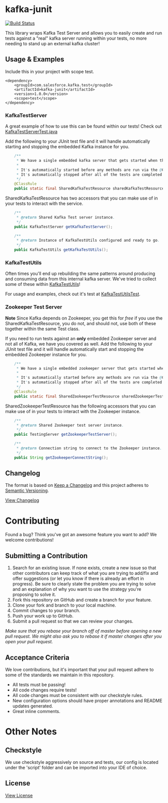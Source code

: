 # kafka-junit

[![Build Status](https://travis-ci.org/salesforce/kafka-junit.svg?branch=master)](https://travis-ci.org/salesforce/kafka-junit)

This library wraps Kafka Test Server and allows you to easily create and run tests against
a "real" kafka server running within your tests, no more needing to stand up an external kafka cluster!

## Usage & Examples

Include this in your project with scope test.

```
<dependency>
    <groupId>com.salesforce.kafka.test</groupId>
    <artifactId>kafka-junit</artifactId>
    <version>1.0.0</version>
    <scope>test</scope>
</dependency>
```

### KafkaTestServer

A great example of how to use this can be found within our tests!  Check out [KafkaTestServerTest.java](src/test/java/com/salesforce/kafka/test/KafkaTestServerTest.java)

Add the following to your JUnit test file and it will handle automatically starting and stopping the embedded Kafka 
instance for you.

```java
    /**
     * We have a single embedded kafka server that gets started when this test class is initialized.
     *
     * It's automatically started before any methods are run via the @ClassRule annotation.
     * It's automatically stopped after all of the tests are completed via the @ClassRule annotation.
     */
    @ClassRule
    public static final SharedKafkaTestResource sharedKafkaTestResource = new SharedKafkaTestResource();
```

SharedKafkaTestResource has two accessors that you can make use of in your tests to interact with the service.

```java
    /**
     * @return Shared Kafka Test server instance.
     */
    public KafkaTestServer getKafkaTestServer();

    /**
     * @return Instance of KafkaTestUtils configured and ready to go.
     */
    public KafkaTestUtils getKafkaTestUtils();
```

### KafkaTestUtils

Often times you'll end up rebuilding the same patterns around producing and consuming data from this internal
kafka server.  We've tried to collect some of these within [KafkaTestUtils](src/main/java/com/salesforce/kafka/test/KafkaTestUtils.java)!

For usage and examples, check out it's test at [KafkaTestUtilsTest](src/test/java/com/salesforce/kafka/test/KafkaTestUtilsTest.java).

### Zookeeper Test Server

**Note** Since Kafka depends on Zookeeper, you get this for *free* if you use the SharedKafkaTestResource, you do not, and should not, use
 both of these together within the same Test class.

If you need to run tests against an **only** embedded Zookeeper server and not all of Kafka, we have you covered as well.  Add the following
 to your JUnit test file 
and it will handle automatically start and stopping the embedded Zookeeper instance for you.

```java
    /**
     * We have a single embedded zookeeper server that gets started when this test class is initialized.
     *
     * It's automatically started before any methods are run via the @ClassRule annotation.
     * It's automatically stopped after all of the tests are completed via the @ClassRule annotation.
     */
    @ClassRule
    public static final SharedZookeeperTestResource sharedZookeeperTestResource = new SharedZookeeperTestResource();
```

SharedZookeeperTestResource has the following accessors that you can make use of in your tests to interact with the Zookeeper instance.

```java
    /**
     * @return Shared Zookeeper test server instance.
     */
    public TestingServer getZookeeperTestServer();

    /**
     * @return Connection string to connect to the Zookeeper instance.
     */
    public String getZookeeperConnectString();
```

## Changelog

The format is based on [Keep a Changelog](http://keepachangelog.com/)
and this project adheres to [Semantic Versioning](http://semver.org/).

[View Changelog](CHANGELOG.md)

# Contributing

Found a bug? Think you've got an awesome feature you want to add? We welcome contributions!


## Submitting a Contribution

1. Search for an existing issue. If none exists, create a new issue so that other contributors can keep track of what you are trying to add/fix and offer suggestions (or let you know if there is already an effort in progress).  Be sure to clearly state the problem you are trying to solve and an explanation of why you want to use the strategy you're proposing to solve it.
1. Fork this repository on GitHub and create a branch for your feature.
1. Clone your fork and branch to your local machine.
1. Commit changes to your branch.
1. Push your work up to GitHub.
1. Submit a pull request so that we can review your changes.

*Make sure that you rebase your branch off of master before opening a new pull request. We might also ask you to rebase it if master changes after you open your pull request.*

## Acceptance Criteria

We love contributions, but it's important that your pull request adhere to some of the standards we maintain in this repository. 

- All tests must be passing!
- All code changes require tests!
- All code changes must be consistent with our checkstyle rules.
- New configuration options should have proper annotations and README updates generated.
- Great inline comments.

# Other Notes

## Checkstyle

We use checkstyle aggressively on source and tests, our config is located under the 'script' folder and can be imported into your IDE of choice.

## License

[View License](LICENSE.txt)
 